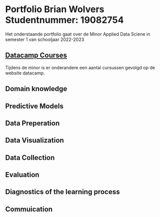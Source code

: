 # Portfolio Brian Wolvers Studentnummer: 19082754
Het onderstaande portfolio gaat over de Minor Applied Data Sciene in semester 1 van schooljaar 2022-2023
## [Datacamp Courses]()
Tijdens de minor is er onderandere een aantal cursussen gevolgd op de website datacamp.
## Domain knowledge

## Predictive Models

## Data Preperation

## Data Visualization

## Data Collection

## Evaluation

## Diagnostics of the learning process

## Commuication
